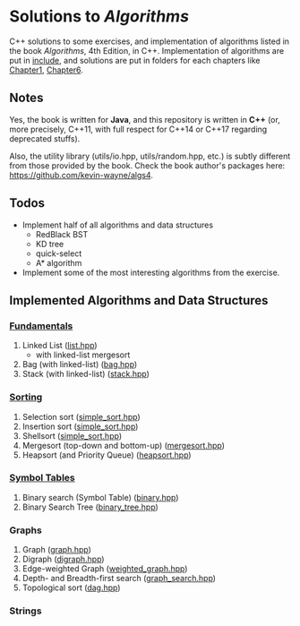 # Solutions to *Algorithms*

C++ solutions to some exercises, and implementation of algorithms listed in the
book *Algorithms*, 4th Edition, in C++. Implementation of algorithms are put in
[include](include/), and solutions are put in folders for each
chapters like [Chapter1](Chapter1/), [Chapter6](Chapter6/).

## Notes

Yes, the book is written for **Java**, and this repository is written in
**C++** (or, more precisely, C++11, with full respect for C++14 or C++17
regarding deprecated stuffs).

Also, the utility library (utils/io.hpp, utils/random.hpp, etc.) is
subtly different from those provided by the book. Check the book author's
packages here: https://github.com/kevin-wayne/algs4.

## Todos

- Implement half of all algorithms and data structures
  - RedBlack BST
  - KD tree
  - quick-select
  - A* algorithm
- Implement some of the most interesting algorithms from the exercise.

## Implemented Algorithms and Data Structures

### [Fundamentals](include/fundamentals/)

1. Linked List ([list.hpp](include/fundamentals/list.hpp))
    - with linked-list mergesort
0. Bag (with linked-list) ([bag.hpp](include/fundamentals/bag.hpp))
0. Stack (with linked-list) ([stack.hpp](include/fundamentals/stack.hpp))

### [Sorting](include/sorting/)

1. Selection sort ([simple_sort.hpp](include/sorting/simple_sort.hpp))
0. Insertion sort ([simple_sort.hpp](include/sorting/simple_sort.hpp))
0. Shellsort ([simple_sort.hpp](include/sorting/simple_sort.hpp))
0. Mergesort (top-down and bottom-up) ([mergesort.hpp](include/sorting/mergesort.hpp))
0. Heapsort (and Priority Queue) ([heapsort.hpp](include/sorting/heapsort.hpp))

### [Symbol Tables](include/symbol_tables/)

1. Binary search (Symbol Table) ([binary.hpp](include/symbol_tables/binary.hpp))
0. Binary Search Tree ([binary_tree.hpp](include/symbol_tables/binary_tree.hpp))

### Graphs

1. Graph ([graph.hpp](include/graphs/graph.hpp))
0. Digraph ([digraph.hpp](include/graphs/digraph.hpp))
0. Edge-weighted Graph ([weighted_graph.hpp](include/graphs/weighted_graph.hpp))
0. Depth- and Breadth-first search ([graph_search.hpp](include/graphs/graph_search.hpp))
0. Topological sort ([dag.hpp](include/graphs/dag.hpp))

### Strings

<!-- Algorithms and Data Structures : Complete List

-- Chapter 1, basics --
1. Stack (with resizing array)  (todo)
2. Stack (with linked-list)
3. FIFO queue                   (todo)
4. Bag

-- Chapter 2, sort  --
1. Selection sort
2. Insertion sort
3. Shellsort
4. Top-down mergesort
5. Bottom-up mergesort
6. Quicksort (todo)
7. Quicksort with 3-way partitioning (todo)
8. Priority Queue
9. Heapsort

-- Chapter 3, search--
1. Sequential Search Symbol Table (todo)
2. Binary Search Symbol Table
3. Binary Search Tree Symbol Table class
4. Red-black Binary Search Tree Symbol Table class (todo)
    - @NOTE: Implement a complete RBBST if schedule allows.
    - @NOTE: Try to refer to the STL implementation.
5. Separate Chaining Hash Symbol Table (todo)
6. Linear Probing Hash Symbol Table (todo)

-- Chapter 4, graph --
1. Adjacency-list Graph class
2. Depth-first search for paths
3. Breadth-first search for paths
4. Depth-first search for connected components    (todo)
5. Adjacency-list Directed Digraph class          (todo)
6. Reachability / Directed Depth-first search     (todo)
    - Depth-first directed paths                  (todo)
    - Breadth-first directed paths                (todo)
7. Directed cycle       (todo)
8. Depth-first Order    
9. Topological sort     
10. Kosaraju strong connected components   (todo)
-- weighted graph --
11. Edge Weighted Graph class
    - Edge class                 
12. Lazy version of Prim's MST    (todo)
13. Eager version of Prim's MST   (todo)
-- weighted directed graph --
14. Edge-weighted Directed Graph class  (todo)
    - Directed Weighted Edge class      (todo)
15. Dijkstra's shortest-path            (todo)
16. Shortest-path in edge-weighted DAG  (todo)
17. Bellman-ford shortest-path          (todo)

-- Chapter 5, strings --
1. Least-significant-digit-first string sort (todo)
2. Most-significant-digit-first string sort (todo)
3. Three-way string quicksort (todo)
-- trie --
4. Trie Symbol Table class (todo)
5. Ternary Search Trie Symbol Table (todo)
-- substring search --
6. Knuth-Morris-Pratt substring search (todo)
    - @NOTE: very hard to understand; worthwhile to implement.
7. Boyer-Moore substring search (todo)
8. Rabin-Karp fingerprint search (todo)
9. Regular expression pattern matching (todo)
-- data compression --
10. Huffman compression (todo)
11. LZW compression and expansion (todo)

## Addition Algorithms List

1. Quick-select (todo; page 346)
0. A* algorithm (page 358)
0. AVL tree (page 452)
0. kd-tree (http://algs4.cs.princeton.edu/92search/ and http://algs4.cs.princeton.edu/lectures/99GeometricSearch-2x2.pdf)
0. B-tree (page 872)
0. B*-tree (page 924)

end of the list -->
